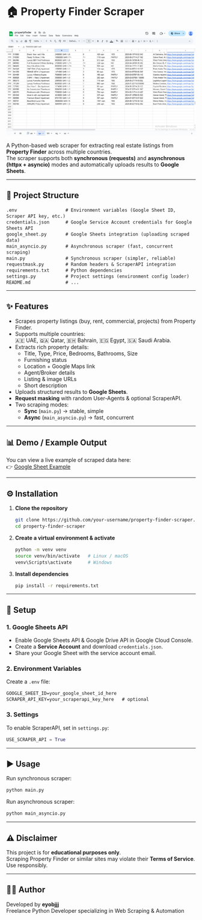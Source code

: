 # 🏠 Property Finder Scraper

[![Demo Screenshot](Images/demo.png)](https://docs.google.com/spreadsheets/d/1Ch8FTlwN_bYMZHVGRLDpee7wyMHV1FoWpo3qewoewYc)

A Python-based web scraper for extracting real estate listings from **Property Finder** across multiple countries.  
The scraper supports both **synchronous (requests)** and **asynchronous (httpx + asyncio)** modes and automatically uploads results to **Google Sheets**.

---

## 📂 Project Structure

```
.env                  # Environment variables (Google Sheet ID, Scraper API key, etc.)
credentials.json      # Google Service Account credentials for Google Sheets API
google_sheet.py       # Google Sheets integration (uploading scraped data)
main_asyncio.py       # Asynchronous scraper (fast, concurrent scraping)
main.py               # Synchronous scraper (simpler, reliable)
requestmask.py        # Random headers & ScraperAPI integration
requirements.txt      # Python dependencies
settings.py           # Project settings (environment config loader)
README.md             # ...
```

---

## ✨ Features

- Scrapes property listings (buy, rent, commercial, projects) from Property Finder.
- Supports multiple countries:  
  🇦🇪 UAE, 🇶🇦 Qatar, 🇧🇭 Bahrain, 🇪🇬 Egypt, 🇸🇦 Saudi Arabia.
- Extracts rich property details:
  - Title, Type, Price, Bedrooms, Bathrooms, Size
  - Furnishing status
  - Location + Google Maps link
  - Agent/Broker details
  - Listing & image URLs
  - Short description
- Uploads structured results to **Google Sheets**.
- **Request masking** with random User-Agents & optional ScraperAPI.
- Two scraping modes:
  - **Sync** (`main.py`) → stable, simple
  - **Async** (`main_asyncio.py`) → fast, concurrent

---

## 📊 Demo / Example Output

You can view a live example of scraped data here:  
👉 [Google Sheet Example](https://docs.google.com/spreadsheets/d/1Ch8FTlwN_bYMZHVGRLDpee7wyMHV1FoWpo3qewoewYc)

---

## ⚙️ Installation

1. **Clone the repository**
   ```bash
   git clone https://github.com/your-username/property-finder-scraper.git
   cd property-finder-scraper
   ```

2. **Create a virtual environment & activate**
   ```bash
   python -m venv venv
   source venv/bin/activate   # Linux / macOS
   venv\Scripts\activate      # Windows
   ```

3. **Install dependencies**
   ```bash
   pip install -r requirements.txt
   ```

---

## 🔑 Setup

### 1. Google Sheets API
- Enable Google Sheets API & Google Drive API in Google Cloud Console.
- Create a **Service Account** and download `credentials.json`.
- Share your Google Sheet with the service account email.

### 2. Environment Variables
Create a `.env` file:

```env
GOOGLE_SHEET_ID=your_google_sheet_id_here
SCRAPER_API_KEY=your_scraperapi_key_here   # optional
```

### 3. Settings
To enable ScraperAPI, set in `settings.py`:
```python
USE_SCRAPER_API = True
```

---

## ▶️ Usage

Run synchronous scraper:
```bash
python main.py
```

Run asynchronous scraper:
```bash
python main_asyncio.py
```

---

## ⚠️ Disclaimer
This project is for **educational purposes only**.  
Scraping Property Finder or similar sites may violate their **Terms of Service**.  
Use responsibly.

---

## 👨‍💻 Author
Developed by **eyobjjj**  
Freelance Python Developer specializing in Web Scraping & Automation
